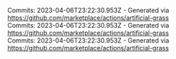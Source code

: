 Commits: 2023-04-06T23:22:30.953Z - Generated via https://github.com/marketplace/actions/artificial-grass
<br>
Commits: 2023-04-06T23:22:30.953Z - Generated via https://github.com/marketplace/actions/artificial-grass
<br>
Commits: 2023-04-06T23:22:30.953Z - Generated via https://github.com/marketplace/actions/artificial-grass
<br>

